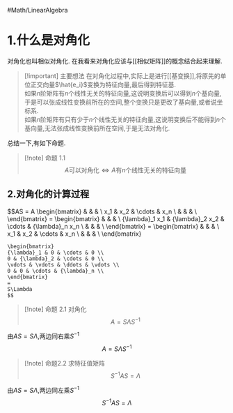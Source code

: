 #Math/LinearAlgebra
# 1.什么是对角化
对角化也叫相似对角化.
在我看来对角化应该与[[相似矩阵]]的概念结合起来理解.  
>[!important] 主要想法
>在对角化过程中,实际上是进行[[基变换]],将原先的单位正交向量$\hat{e_i}$变换为特征向量,最后得到特征基.  
>如果$n$阶矩阵有$n$个线性无关的特征向量,这说明变换后可以得到$n$个基向量,于是可以张成线性变换前所在的空间,整个变换只是更改了基向量,或者说坐标系.  
>如果$n$阶矩阵有只有少于$n$个线性无关的特征向量,这说明变换后不能得到$n$个基向量,无法张成线性变换前所在空间,于是无法对角化.  

总结一下,有如下命题.
>[!note] 命题 1.1
>$$A\text{可以对角化}\iff A\text{有}n\text{个线性无关的特征向量}$$ 












## 2.对角化的计算过程
$$AS =  A
	\begin{bmatrix}
	 &  &  &  \\
	x_1 & x_2 & \cdots & x_n \\
	 &  &  &  \\
	\end{bmatrix}
	=
	\begin{bmatrix}
	 &  &  &  \\
	{\lambda}_1 x_1 & {\lambda}_2 x_2 & \cdots & {\lambda}_n x_n \\
	 &  &  &  \\
	\end{bmatrix}
	=
	\begin{bmatrix}
	 &  &  &  \\
	x_1 & x_2 & \cdots & x_n \\
	 &  &  &  \\
	\end{bmatrix}
	
	\begin{bmatrix}
	{\lambda}_1 & 0 & \cdots & 0 \\
	0 & {\lambda}_2 & \cdots & 0 \\
	\vdots & \vdots & \ddots & \vdots \\
	0 & 0 & \cdots & {\lambda}_n \\
	\end{bmatrix}
	=
	S\Lambda
	$$

>[!note] 命题 2.1 对角化
>$$A = S{\Lambda}S^{-1}$$

由$AS =  S\Lambda$,两边同右乘$S^{-1}$
$$A = S{\Lambda}S^{-1}$$

>[!note] 命题2.2 求特征值矩阵
>$$S^{-1}AS = \Lambda$$

由$AS = S\Lambda$,两边同左乘$S^{-1}$
$$S^{-1}AS = \Lambda$$
